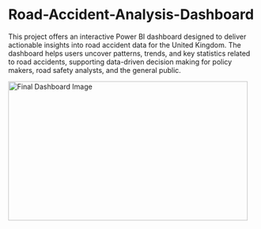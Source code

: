 # Road-Accident-Analysis-Dashboard
This project offers an interactive Power BI dashboard designed to deliver actionable insights into road accident data for the United Kingdom. The dashboard helps users uncover patterns, trends, and key statistics related to road accidents, supporting data-driven decision making for policy makers, road safety analysts, and the general public.

<img width="484" height="281" alt="Final Dashboard Image" src="https://github.com/user-attachments/assets/37d8b73b-6af5-4849-aaab-53808b7d5992" />
